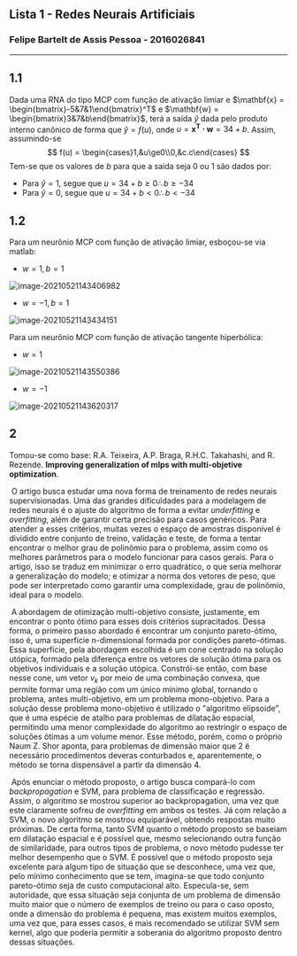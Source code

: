 ## Lista 1 - Redes Neurais Artificiais
### Felipe Bartelt de Assis Pessoa - 2016026841
---
## 1.1
Dada uma RNA do tipo MCP com função de ativação limiar e $\mathbf{x} = \begin{bmatrix}-5&7&1\end{bmatrix}^T$ e $\mathbf{w} = \begin{bmatrix}3&7&b\end{bmatrix}$, terá a saída $\widehat{y}$ dada pelo produto interno canônico de forma que $\widehat{y}= f(u)$, onde $u=\mathbf{x^T\cdot w} = 34+b$. Assim, assumindo-se 
$$
f(u) = \begin{cases}1,&u\ge0\\0,&c.c\end{cases}
$$
Tem-se que os valores de $b$ para que a saída seja $0$ ou $1$ são dados por:

- Para $\widehat{y}=1$, segue que $u=34+b\ge0\therefore b\ge-34$
- Para $\widehat{y}=0$, segue que $u=34+b<0\therefore b<-34$
## 1.2
Para um neurônio MCP com função de ativação limiar, esboçou-se via matlab:

- $w=1,b=1$

![image-20210521143406982](/home/fbartelt/.config/Typora/typora-user-images/image-20210521143406982.png)

- $w=-1,b=1$

![image-20210521143434151](/home/fbartelt/.config/Typora/typora-user-images/image-20210521143434151.png)

Para um neurônio MCP com função de ativação tangente hiperbólica:

- $w=1$

![image-20210521143550386](/home/fbartelt/.config/Typora/typora-user-images/image-20210521143550386.png)

- $w=-1$

![image-20210521143620317](/home/fbartelt/.config/Typora/typora-user-images/image-20210521143620317.png)
## 2
Tomou-se como base: R.A. Teixeira, A.P. Braga, R.H.C. Takahashi, and R. Rezende. **Improving generalization of mlps with multi-objetive optimization**.

​	O artigo busca estudar uma nova forma de treinamento de redes neurais supervisionadas. Uma das grandes dificuldades para a modelagem de redes neurais é o ajuste do algoritmo de forma a evitar *underfitting* e *overfitting*, além de garantir certa precisão para casos genéricos. Para atender a esses critérios, muitas vezes o espaço de amostras disponível é dividido entre conjunto de treino, validação e teste, de forma a tentar encontrar o melhor grau de polinômio para o problema, assim como os melhores parâmetros para o modelo funcionar para casos gerais. Para o artigo, isso se traduz em minimizar o erro quadrático, o que seria melhorar a generalização do modelo; e otimizar a norma dos vetores de peso, que pode ser interpretado como garantir uma complexidade, grau de polinômio, ideal para o modelo.

​	A abordagem de otimização multi-objetivo consiste, justamente, em encontrar o ponto ótimo para esses dois critérios supracitados. Dessa forma, o primeiro passo abordado é encontrar um conjunto pareto-ótimo, isso é, uma superfície n-dimensional formada por condições pareto-ótimas. Essa superfície, pela abordagem escolhida é um cone centrado na solução utópica, formado pela diferença entre os vetores de solução ótima para os objetivos individuais e a solução utópica. Constrói-se então, com base nesse cone, um vetor $v_k$ por meio de uma combinação convexa, que permite formar uma região com um único mínimo global, tornando o problema, antes multi-objetivo, em um problema mono-objetivo. Para a solução desse problema mono-objetivo é utilizado o "algoritmo elipsoide", que é uma espécie de atalho para problemas de dilatação espacial, permitindo uma menor complexidade do algoritmo ao restringir o espaço de soluções ótimas a um volume menor. Esse método, porém, como o próprio Naum Z. Shor aponta, para problemas de dimensão maior que 2 é necessário procedimentos deveras conturbados e, aparentemente, o método se torna dispensável a partir da dimensão 4.

​	Após enunciar o método proposto, o artigo busca compará-lo com *backpropagation* e SVM, para problema de classificação e regressão. Assim, o algoritmo se mostrou superior ao backpropagation, uma vez que este claramente sofreu de *overfitting* em ambos os testes. Já com relação a SVM, o novo algoritmo se mostrou equiparável, obtendo respostas muito próximas. De certa forma, tanto SVM quanto o método proposto se baseiam em dilatação espacial e é possível que, mesmo selecionando outra função de similaridade, para outros tipos de problema, o novo método pudesse ter melhor desempenho que o SVM. É possível que o método proposto seja excelente para algum tipo de situação que se desconhece, uma vez que, pelo mínimo conhecimento que se tem, imagina-se que todo conjunto pareto-ótimo seja de custo computacional alto. Especula-se, sem autoridade, que essa situação seja conjunta de um problema de dimensão muito maior que o número de exemplos de treino ou para o caso oposto, onde a dimensão do problema é pequena, mas existem muitos exemplos, uma vez que, para esses casos, é mais recomendado se utilizar SVM sem kernel, algo que poderia permitir a soberania do algoritmo proposto dentro dessas situações.